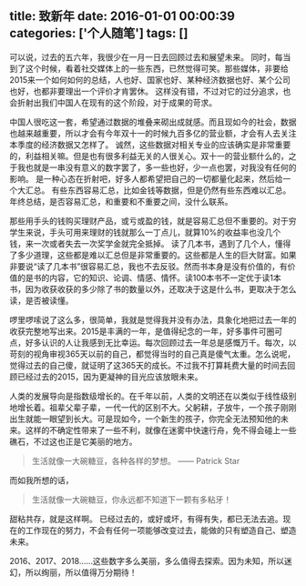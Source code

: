 title: 致新年
date: 2016-01-01 00:00:39
categories: ['个人随笔']
tags: []
---

可以说，过去的五六年，我很少在一月一日去回顾过去和展望未来。
同时，每当到了这个时候，看着社交媒体上的一些东西，已然觉得可笑。那些媒体，非要给2015来一个如何如何的总结，人也好、国家也好、某种经济数据也好、某个公司也好，也都非要理出一个评价才肯罢休。
这样没有错，不过对它的过分追求，也会折射出我们中国人在现有的这个阶段，对于成果的苛求。

<!--more-->

中国人很吃这一套，希望通过数据的堆叠来砌出成就感。而且现如今的社会，数据也越来越重要，所以才会有今年双十一的时候九百多亿的营业额，才会有人去关注本季度的经济数据又怎样了。
诚然，这些数据对相关专业的应该确实是非常重要的，利益相关嘛。但是也有很多利益无关的人很关心。双十一的营业额什么的，之于我也就是一串没有意义的数字罢了，多一些也好，少一点也罢，对我没有任何的影响。
是一种心态在折射吧，好多人都希望把自己的一切都量化起来，然后给一个大汇总。
有些东西容易汇总，比如金钱等数据，但是仍然有些东西难以汇总。
年终总结，是否容易汇总，和重要和不重要之间，没什么联系。

那些用手头的钱购买理财产品，或亏或盈的钱，就是容易汇总但不重要的。对于穷学生来说，手头可用来理财的钱就那么一丁点儿，就算10%的收益率也没几个钱，来一次或者失去一次奖学金就完全抵掉。
读了几本书，遇到了几个人，懂得了多少道理，这些都是难以汇总但是非常重要的。这些都是人生的巨大财富。如果非要说“读了几本书”很容易汇总，我也不去反驳。然而书本身是没有价值的，有价值的是书的内容，它的知识、论调、情感、情怀。读100本书不一定优于读1本书，因为收获收获的多少除了书的数量以外，还取决于这是什么书，更取决于怎么读，是否被读懂。

啰里啰嗦说了这么多，很简单，我就是觉得我并没有办法，具象化地把过去一年的收获完整地写出来。2015是丰满的一年，是值得纪念的一年，好多事件可圈可点，好多认识的人让我感到无比幸运。每次回顾过去一年总是感慨万千。每次，以苛刻的视角审视365天以前的自己，都觉得当时的自己真是傻气太重。怎么说呢，觉得过去的自己傻，就证明了这365天的成长。不过我不打算耗费大量的时间去回顾已经过去的2015，因为更凝神的目光应该放眼未来。

人类的发展导向是指数级增长的。在千年以前，人类的文明还在以类似于线性级别地增长着。祖辈父辈子辈，一代一代的区别不大。父躬耕，子放牛，一个孩子刚刚出生就能一眼望到长大。可是现如今，一个新生的孩子，你完全无法预知他的未来。这样的不确定性带来了一些不利，就像在迷雾中快速行舟，免不得会碰上一些礁石，不过这也正是它美丽的地方。

> 生活就像一大碗糖豆，各种各样的梦想。 —— Patrick Star

而如我所想的话，

> 生活就像一大碗糖豆，你永远都不知道下一颗有多粘牙！

甜粘共存，就是这样啊。
已经过去的，或好或坏，有得有失，都已无法去追。现在的工作现在的努力，不会有任何一项能够改变过去，能做的只有塑造自己、塑造未来。

2016、2017、2018……这些数字多么美丽，多么值得去探索。因为未知，所以迷幻，所以绚丽，所以值得万分期待！

